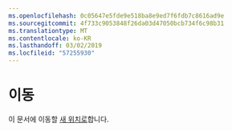 ```yaml
---
ms.openlocfilehash: 0c05647e5fde9e518ba8e9ed7f6fdb7c8616ad9e
ms.sourcegitcommit: 4f733c9053848f26da03d47050bcb734f6c98b31
ms.translationtype: MT
ms.contentlocale: ko-KR
ms.lasthandoff: 03/02/2019
ms.locfileid: "57255930"
---
```

# <a name="moved"></a>이동

이 문서에 이동할 [새 위치로](https://aka.ms/vsls-docs/platform-support)합니다.
